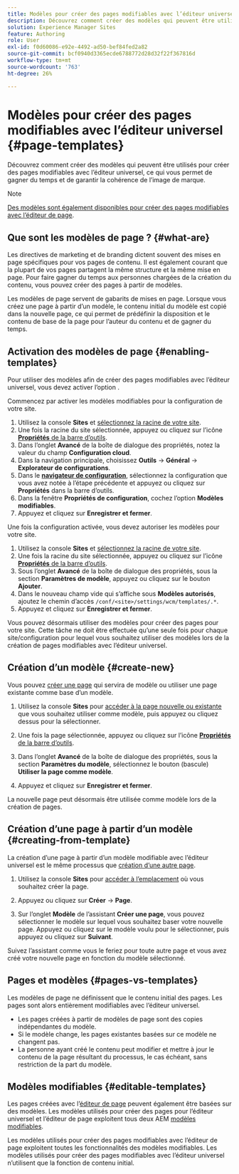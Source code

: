 ```yaml
---
title: Modèles pour créer des pages modifiables avec l’éditeur universel
description: Découvrez comment créer des modèles qui peuvent être utilisés pour créer des pages modifiables avec l’éditeur universel, ce qui vous permet de gagner du temps et de garantir la cohérence de l’image de marque.
solution: Experience Manager Sites
feature: Authoring
role: User
exl-id: f0d60086-e92e-4492-ad50-bef84fed2a82
source-git-commit: bcf0940d3365ecde6788772d28d32f22f367816d
workflow-type: tm+mt
source-wordcount: '763'
ht-degree: 26%

---
```



# Modèles pour créer des pages modifiables avec l’éditeur universel {#page-templates}

Découvrez comment créer des modèles qui peuvent être utilisés pour créer des pages modifiables avec l’éditeur universel, ce qui vous permet de gagner du temps et de garantir la cohérence de l’image de marque.

>[!NOTE]
>
>[Des modèles sont également disponibles pour créer des pages modifiables avec l’éditeur de page](/help/sites-cloud/authoring/page-editor/templates.md).

## Que sont les modèles de page ? {#what-are}

Les directives de marketing et de branding dictent souvent des mises en page spécifiques pour vos pages de contenu. Il est également courant que la plupart de vos pages partagent la même structure et la même mise en page. Pour faire gagner du temps aux personnes chargées de la création du contenu, vous pouvez créer des pages à partir de modèles.

Les modèles de page servent de gabarits de mises en page. Lorsque vous créez une page à partir d’un modèle, le contenu initial du modèle est copié dans la nouvelle page, ce qui permet de prédéfinir la disposition et le contenu de base de la page pour l’auteur du contenu et de gagner du temps.

## Activation des modèles de page {#enabling-templates}

Pour utiliser des modèles afin de créer des pages modifiables avec l’éditeur universel, vous devez activer l’option .

Commencez par activer les modèles modifiables pour la configuration de votre site.

1. Utilisez la console **Sites** et [sélectionnez la racine de votre site](/help/sites-cloud/authoring/sites-console/introduction.md#selecting-resources).
1. Une fois la racine du site sélectionnée, appuyez ou cliquez sur l’icône [**Propriétés** de la barre d’outils](/help/sites-cloud/authoring/sites-console/page-properties.md).
1. Dans l’onglet **Avancé** de la boîte de dialogue des propriétés, notez la valeur du champ **Configuration cloud**.
1. Dans la navigation principale, choisissez **Outils** -> **Général** -> **Explorateur de configurations**.
1. Dans le **[navigateur de configuration](/help/implementing/developing/introduction/configurations.md)**, sélectionnez la configuration que vous avez notée à l’étape précédente et appuyez ou cliquez sur **Propriétés** dans la barre d’outils.
1. Dans la fenêtre **Propriétés de configuration**, cochez l’option **Modèles modifiables**.
1. Appuyez et cliquez sur **Enregistrer et fermer**.

Une fois la configuration activée, vous devez autoriser les modèles pour votre site.

1. Utilisez la console **Sites** et [sélectionnez la racine de votre site](/help/sites-cloud/authoring/sites-console/introduction.md#selecting-resources).
1. Une fois la racine du site sélectionnée, appuyez ou cliquez sur l’icône [**Propriétés** de la barre d’outils](/help/sites-cloud/authoring/sites-console/page-properties.md).
1. Sous l’onglet **Avancé** de la boîte de dialogue des propriétés, sous la section **Paramètres de modèle**, appuyez ou cliquez sur le bouton **Ajouter**.
1. Dans le nouveau champ vide qui s’affiche sous **Modèles autorisés**, ajoutez le chemin d’accès `/conf/<site>/settings/wcm/templates/.*`.
1. Appuyez et cliquez sur **Enregistrer et fermer**.

Vous pouvez désormais utiliser des modèles pour créer des pages pour votre site. Cette tâche ne doit être effectuée qu’une seule fois pour chaque site/configuration pour lequel vous souhaitez utiliser des modèles lors de la création de pages modifiables avec l’éditeur universel.

## Création d’un modèle {#create-new}

Vous pouvez [créer une page](/help/sites-cloud/authoring/sites-console/creating-pages.md) qui servira de modèle ou utiliser une page existante comme base d’un modèle.

1. Utilisez la console **Sites** pour [accéder à la page nouvelle ou existante](/help/sites-cloud/authoring/sites-console/introduction.md#selecting-resources) que vous souhaitez utiliser comme modèle, puis appuyez ou cliquez dessus pour la sélectionner.

1. Une fois la page sélectionnée, appuyez ou cliquez sur l’icône [**Propriétés** de la barre d’outils](/help/sites-cloud/authoring/sites-console/page-properties.md).

1. Dans l’onglet **Avancé** de la boîte de dialogue des propriétés, sous la section **Paramètres du modèle**, sélectionnez le bouton (bascule) **Utiliser la page comme modèle**.

1. Appuyez et cliquez sur **Enregistrer et fermer**.

La nouvelle page peut désormais être utilisée comme modèle lors de la création de pages.

## Création d’une page à partir d’un modèle {#creating-from-template}

La création d’une page à partir d’un modèle modifiable avec l’éditeur universel est le même processus que [création d’une autre page](/help/sites-cloud/authoring/sites-console/creating-pages.md).

1. Utilisez la console **Sites** pour [accéder à l’emplacement](/help/sites-cloud/authoring/sites-console/introduction.md#selecting-resources) où vous souhaitez créer la page.

1. Appuyez ou cliquez sur **Créer** -> **Page**.

1. Sur l’onglet **Modèle** de l’assistant **Créer une page**, vous pouvez sélectionner le modèle sur lequel vous souhaitez baser votre nouvelle page. Appuyez ou cliquez sur le modèle voulu pour le sélectionner, puis appuyez ou cliquez sur **Suivant**.

Suivez l’assistant comme vous le feriez pour toute autre page et vous avez créé votre nouvelle page en fonction du modèle sélectionné.

## Pages et modèles {#pages-vs-templates}

Les modèles de page ne définissent que le contenu initial des pages. Les pages sont alors entièrement modifiables avec l’éditeur universel.

* Les pages créées à partir de modèles de page sont des copies indépendantes du modèle.
* Si le modèle change, les pages existantes basées sur ce modèle ne changent pas.
* La personne ayant créé le contenu peut modifier et mettre à jour le contenu de la page résultant du processus, le cas échéant, sans restriction de la part du modèle.

## Modèles modifiables {#editable-templates}

Les pages créées avec l’[éditeur de page](/help/sites-cloud/authoring/page-editor/introduction.md) peuvent également être basées sur des modèles. Les modèles utilisés pour créer des pages pour l’éditeur universel et l’éditeur de page exploitent tous deux AEM [modèles modifiables](/help/implementing/developing/components/templates.md).

Les modèles utilisés pour créer des pages modifiables avec l’éditeur de page exploitent toutes les fonctionnalités des modèles modifiables. Les modèles utilisés pour créer des pages modifiables avec l’éditeur universel n’utilisent que la fonction de contenu initial.
